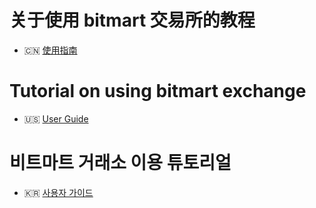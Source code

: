 #  关于使用 bitmart 交易所的教程
* 🇨🇳 [使用指南](README.zh.md)
  
# Tutorial on using bitmart exchange
* 🇺🇸 [User Guide](README.en.md)

  
# 비트마트 거래소 이용 튜토리얼
* 🇰🇷 [사용자 가이드](README.kr.md)


